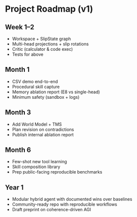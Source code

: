 # Project Roadmap (v1)

## Week 1–2
- Workspace + SlipState graph
- Multi-head projections + slip rotations
- Critic (calculator & code exec)
- Tests for above

## Month 1
- CSV demo end-to-end
- Procedural skill capture
- Memory ablation report (E8 vs single-head)
- Minimum safety (sandbox + logs)

## Month 3
- Add World Model + TMS
- Plan revision on contradictions
- Publish internal ablation report

## Month 6
- Few-shot new tool learning
- Skill composition library
- Prep public-facing reproducible benchmarks

## Year 1
- Modular hybrid agent with documented wins over baselines
- Community-ready repo with reproducible workflows
- Draft preprint on coherence-driven AGI
